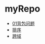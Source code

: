 # myRepo
- [01背包问题](https://github.com/510372582/myRepo/blob/master/01bag.html)
- [排序](https://github.com/510372582/myRepo/blob/master/Sort.html)
- [跨域](https://github.com/510372582/myRepo/blob/master/%E8%B7%A8%E5%9F%9F.md
)
